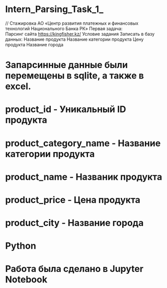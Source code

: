 # Intern_Parsing_Task_1_
// Стажировка АО «Центр развития платежных и финансовых технологий Национального Банка РК»
Первая задача:  
Парсинг сайта https://kingfisher.kz/
Условие задания
  Записать в базу данных:
    Название продукта
    Название категории продукта
    Цену продукта
    Название города
  
 # Запарсинные данные были перемещены в sqlite, а также в excel.
 
 # product_id - Уникальный ID продукта
 # product_category_name - Название категории продукта
 # product_name	- Названик продукта
 # product_price - Цена продукта
 # product_city - Название города
 
 # Python
 # Работа была сделано в Jupyter Notebook
